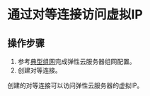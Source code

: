 # 通过对等连接访问虚拟IP<a name="zh-cn_topic_0097599262"></a>

## 操作步骤<a name="section18255124583417"></a>

1.  参考[典型组网](虚拟IP简介.md#zh-cn_topic_0095139658_section4160174715811)完成弹性云服务器组网配置。
2.  创建对等连接。

创建的对等连接可以访问弹性云服务器的虚拟IP。

